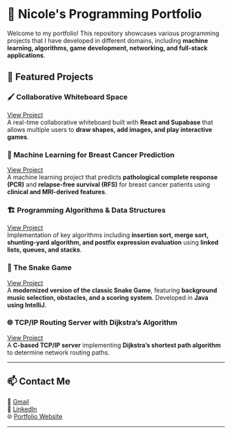 # 🚀 Nicole's Programming Portfolio

Welcome to my portfolio! This repository showcases various programming projects that I have developed in different domains, including **machine learning, algorithms, game development, networking, and full-stack applications**.

## 🌟 Featured Projects

### 🖌 Collaborative Whiteboard Space  
[View Project](https://github.com/nicoleguri/portfolio/tree/main/Collaborative_Whiteboard_Space)  
A real-time collaborative whiteboard built with **React and Supabase** that allows multiple users to **draw shapes, add images, and play interactive games**.

### 🔬 Machine Learning for Breast Cancer Prediction  
[View Project](https://github.com/nicoleguri/portfolio/tree/main/Machine_Learning_for_Breast_Cancer_Treatment_Response_Prediction)  
A machine learning project that predicts **pathological complete response (PCR)** and **relapse-free survival (RFS)** for breast cancer patients using **clinical and MRI-derived features**.

### 🏗️ Programming Algorithms & Data Structures  
[View Project](https://github.com/nicoleguri/portfolio/tree/main/Programming_Algorithms_DataStructures)  
Implementation of key algorithms including **insertion sort, merge sort, shunting-yard algorithm, and postfix expression evaluation** using **linked lists, queues, and stacks**.

### 🐍 The Snake Game  
[View Project](https://github.com/nicoleguri/portfolio/tree/main/Snake_Game)  
A **modernized version of the classic Snake Game**, featuring **background music selection, obstacles, and a scoring system**. Developed in **Java using IntelliJ**.

### 🌐 TCP/IP Routing Server with Dijkstra’s Algorithm  
[View Project](https://github.com/nicoleguri/portfolio/tree/main/TCP%3AIP_Routing_Server_with_Dijkstra’s_Algorithm)  
A **C-based TCP/IP server** implementing **Dijkstra’s shortest path algorithm** to determine network routing paths.

---

## 📫 Contact Me
📧 [Gmail](n.guri003@gmail.com)  
🔗 [LinkedIn](https://www.linkedin.com/in/nicole-guri-241845257/)  
🌐 [Portfolio Website](https://yourusername.github.io/portfolio)

---

